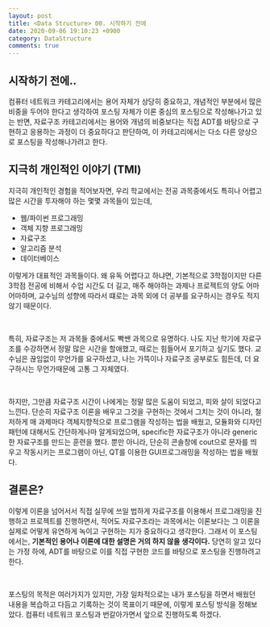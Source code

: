 ```yaml
---
layout: post
title: <Data Structure> 00. 시작하기 전에
date: 2020-09-06 19:10:23 +0900
category: DataStructure
comments: true
---
```


## 시작하기 전에..

컴퓨터 네트워크 카테고리에서는 용어 자체가 상당히 중요하고, 개념적인 부분에서 많은 비중을 두어야 한다고 생각하여 포스팅 자체가 이론 중심의 포스팅으로 작성해나가고 있는 반면, 자료구조 카테고리에서는 용어와 개념의 비중보다는 직접 ADT를 바탕으로 구현하고 응용하는 과정이 더 중요하다고 판단하여, 이 카테고리에서는 다소 다른 양상으로 포스팅을 작성해나가려고 한다. 

## 지극히 개인적인 이야기 (TMI)

지극히 개인적인 경험을 적어보자면, 우리 학교에서는 전공 과목중에서도 특히나 어렵고 많은 시간을 투자해야 하는 몇몇 과목들이 있는데, 

- 웹/파이썬 프로그래밍
- 객체 지향 프로그래밍
- 자료구조
- 알고리즘 분석
- 데이터베이스

이렇게가 대표적인 과목들이다. 왜 유독 어렵다고 하냐면, 기본적으로 3학점이지만 다른 3학점 전공에 비해서 수업 시간도 더 길고, 매주 해야하는 과제나 프로젝트의 양도 어마어마하며, 교수님의 성향에 따라서 떄로는 과목 외에 더 공부를 요구하시는 경우도 적지 않기 때문이다. 

<br/>

특히, 자료구조는 저 과목들 중에서도 빡쌘 과목으로 유명하다. 나도 지난 학기에 자료구조를 수강하면서 정말 많은 시간을 할애했고, 때로는 힘들어서 포기하고 싶기도 했다. 교수님은 끊임없이 무언가를 요구하셨고, 나는 가뜩이나 자료구조 공부로도 힘든데, 더 요구하시는 무언가때문에 고통 그 자체였다.

<br/>

하지만, 그만큼 자료구조 시간이 나에게는 정말 많은 도움이 되었고, 피와 살이 되었다고 느낀다. 단순히 자료구조 이론을 배우고 그것을 구현하는 것에서 그치는 것이 아니라, 철저하게 매 과제마다 객체지향적으로 프로그램을 작성하는 법을 배웠고, 모듈화와 디자인 패턴에 대해서도 간단하게나마 알게되었으며, specific한 자료구조가 아니라 generic한 자료구조를 만드는 훈련을 했다. 뿐만 아니라, 단순히 콘솔창에 cout으로 문자를 띄우고 작동시키는 프로그램이 아닌, QT를 이용한 GUI프로그래밍을 작성하는 법을 배웠다.

## 결론은?

이렇게 이론을 넘어서서 직접 실무에 쓰일 법하게 자료구조를 이용해서 프로그래밍을 진행하고 프로젝트를 진행하면서, 적어도 자료구조라는 과목에서는 이론보다는 그 이론을 실제로 어떻게 유연하게 녹이고 구현하는 지가 중요하다고 생각한다. 그래서 이 포스팅에서는, **기본적인 용어나 이론에 대한 설명은 거의 하지 않을 생각이다.** 당연히 알고 있다는 가정 하에, ADT를 바탕으로 이를 직접 구현한 코드를 바탕으로 포스팅을 진행하려고 한다. 

<br/>

포스팅의 목적은 여러가지가 있지만, 가장 일차적으로는 내가 포스팅을 하면서 배웠던 내용을 복습하고 다듬고 기록하는 것이 목표이기 때문에, 이렇게 포스팅 방식을 정해보았다. 컴퓨터 네트워크 포스팅과 번갈아가면서 앞으로 진행하도록 하겠다.
